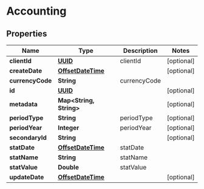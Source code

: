 
# Accounting

## Properties
Name | Type | Description | Notes
------------ | ------------- | ------------- | -------------
**clientId** | [**UUID**](UUID.md) | clientId |  [optional]
**createDate** | [**OffsetDateTime**](OffsetDateTime.md) |  |  [optional]
**currencyCode** | **String** | currencyCode | 
**id** | [**UUID**](UUID.md) |  |  [optional]
**metadata** | **Map&lt;String, String&gt;** |  |  [optional]
**periodType** | **String** | periodType |  [optional]
**periodYear** | **Integer** | periodYear |  [optional]
**secondaryId** | **String** |  |  [optional]
**statDate** | [**OffsetDateTime**](OffsetDateTime.md) | statDate | 
**statName** | **String** | statName | 
**statValue** | **Double** | statValue | 
**updateDate** | [**OffsetDateTime**](OffsetDateTime.md) |  |  [optional]



